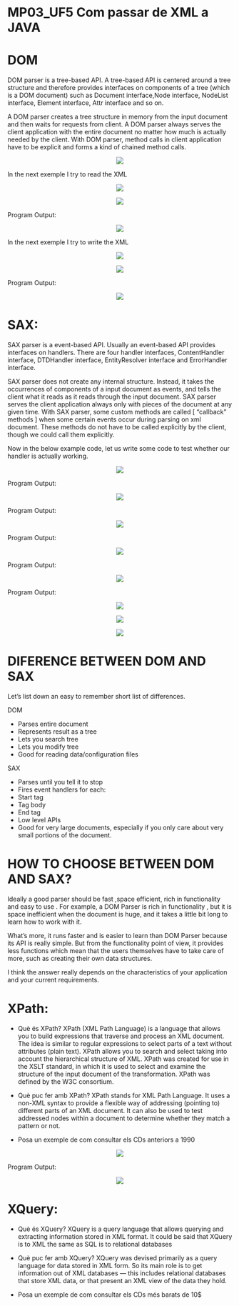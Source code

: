 # MP03_UF5 Com passar de XML a JAVA


# DOM
DOM parser is a tree-based API. A tree-based API is centered around a tree structure and therefore provides interfaces on components of a tree (which is a DOM document) such as Document interface,Node interface, NodeList interface, Element interface, Attr interface and so on.

A DOM parser creates a tree structure in memory from the input document and then waits for requests from client. A DOM parser always serves the client application with the entire document no matter how much is actually needed by the client. With DOM parser, method calls in client application have to be explicit and forms a kind of chained method calls.

 

<p align=center>
<img src=https://user-images.githubusercontent.com/91154202/200001635-86f2316a-2341-4e27-9926-141edbd132fd.png>
</p>
     
In the next exemple I try to read the XML

<p align=center>
<img src=https://user-images.githubusercontent.com/91154202/200190345-70425e83-d489-4946-bf06-a0c6baebaad7.png>
</p>

<p align=center>
<img src=https://user-images.githubusercontent.com/91154202/200190335-eb6a28ac-e0bd-487c-93e4-e4491fc18dbb.png>
</p>

Program Output:
     
<p align=center>
<img src=https://user-images.githubusercontent.com/91154202/200190326-0453c9cc-0d37-49f3-80cf-7f616ae71f79.png>
</p>

In the next exemple I try to write the XML
<p align=center>
<img src=https://user-images.githubusercontent.com/91154202/200190316-9b95226d-69b5-417b-a807-5eb279389d54.png>
</p>
<p align=center>
<img src=https://user-images.githubusercontent.com/91154202/200190309-980aa4bc-ad72-4233-8174-dc91369f6a2c.png>
</p>
Program Output:
<p align=center>
<img src=https://user-images.githubusercontent.com/91154202/200190294-87192d4a-9c55-4b86-9c3e-ed0db2b1b706.png>
</p>

# SAX:

SAX parser is a event-based API. Usually an event-based API provides interfaces on handlers. There are four handler interfaces, ContentHandler interface, DTDHandler interface, EntityResolver interface and ErrorHandler interface.

SAX parser does not create any internal structure. Instead, it takes the occurrences of components of a input document as events, and tells the client what it reads as it reads through the input document. SAX parser serves the client application always only with pieces of the document at any given time. With SAX parser, some custom methods are called [ “callback” methods ] when some certain events occur during parsing on xml document. These methods do not have to be called explicitly by the client, though we could call them explicitly.

Now in the below example code, let us write some code to test whether our handler is actually working.

<p align=center>
<img src=https://user-images.githubusercontent.com/91154202/200352473-d055959c-94fc-460f-9832-553f7bc6884d.png>
</p>

Program Output:
<p align=center>
<img src=https://user-images.githubusercontent.com/91154202/200352523-829eff52-4664-45e1-a495-37d13ba083d8.png>
</p>

Program Output:
<p align=center>
<img src=https://user-images.githubusercontent.com/91154202/200352554-4ca7ac1a-59c6-4d66-9509-5591c853f7c0.png>
</p>

Program Output:
<p align=center>
<img src=https://user-images.githubusercontent.com/91154202/200352630-84169c2e-d628-4e10-9ee2-a0e82af170ef.png>
</p>

Program Output:
<p align=center>
<img src=https://user-images.githubusercontent.com/91154202/200352669-f37c7478-5d4e-4716-95fd-15a6db4037ae.png>
</p>

Program Output:
<p align=center>
<img src=https://user-images.githubusercontent.com/91154202/200352695-5daa572c-84ef-4dff-8520-6dd5e95ec0fa.png>
</p>
<p align=center>
<img src=https://user-images.githubusercontent.com/91154202/200352777-224ba37d-7ca7-4118-903a-145024f86020.png>
</p>
<p align=center>
<img src=https://user-images.githubusercontent.com/91154202/200338571-5d47f32c-a2ef-4026-a11f-134e4c3cdaf4.png>
</p>


# DIFERENCE BETWEEN DOM AND SAX

Let’s list down an easy to remember short list of differences.

DOM 

- Parses entire document
- Represents result as a tree
- Lets you search tree
- Lets you modify tree
- Good for reading data/configuration files


SAX

- Parses until you tell it to stop
- Fires event handlers for each:
- Start tag
- Tag body
- End tag
- Low level APIs
- Good for very large documents, especially if you only care about very small portions of the document.


# HOW TO CHOOSE BETWEEN DOM AND SAX?

Ideally a good parser should be fast ,space efficient, rich in functionality and easy to use . For example, a DOM Parser is rich in functionality , but it is space inefficient when the document is huge, and it takes a little bit long to learn how to work with it.

What’s more, it runs faster and is easier to learn than DOM Parser because its API is really simple. But from the functionality point of view, it provides less functions which mean that the users themselves have to take care of more, such as creating their own data structures.

I think the answer really depends on the characteristics of your application and your current requirements.

#
#

# XPath:
- Què és XPath?
XPath (XML Path Language) is a language that allows you to build expressions that traverse and process an XML document. The idea is similar to regular expressions to select parts of a text without attributes (plain text). XPath allows you to search and select taking into account the hierarchical structure of XML. XPath was created for use in the XSLT standard, in which it is used to select and examine the structure of the input document of the transformation. XPath was defined by the W3C consortium.



- Què puc fer amb XPath?
XPath stands for XML Path Language. It uses a non-XML syntax to provide a flexible way of addressing (pointing to) different parts of an XML document. It can also be used to test addressed nodes within a document to determine whether they match a pattern or not.


- Posa un exemple de com consultar els CDs anteriors a 1990

<p align=center>
<img src=https://user-images.githubusercontent.com/91154202/200331995-4b88efa4-30de-4f61-bcfe-00838928ab9e.png>
</p>


Program Output:
<p align=center>
<img src=https://user-images.githubusercontent.com/91154202/200332135-38ddcdaa-cbb1-447f-8d02-3a791df52daf.png>
</p>


# XQuery:
- Què és XQuery?
XQuery is a query language that allows querying and extracting information stored in XML format. It could be said that XQuery is to XML the same as SQL is to relational databases

- Què puc fer amb XQuery?
XQuery was devised primarily as a query language for data stored in XML form. So its main role is to get information out of XML databases — this includes relational databases that store XML data, or that present an XML view of the data they hold.

- Posa un exemple de com consultar els CDs més barats de 10$


